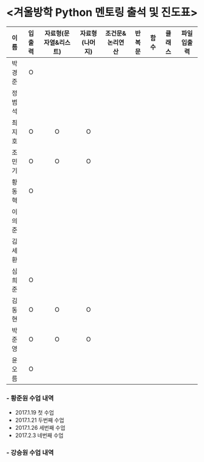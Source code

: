 # <겨울방학 Python 멘토링 출석 및 진도표>


| 이름 | 입출력 | 자료형(문자열&리스트) | 자료형(나머지) | 조건문&논리연산 | 반복문 | 함수 | 클래스 | 파일입출력 |
| :---: | :---: | :---: | :---: | :---: | :---: | :---: | :---: | :---: |
| 박경준 | O |
| 정범석 |
| 최지호 | O | O | O |
| 조민기 | O | O | O |
| 황동혁 | O |
| 이의준 |
| 김세환 |
| 심희준 | O |
| 김동현 | O | O | O |
| 박준영 | O | O | O |
| 윤오름 | O |

### - 황준원 수업 내역
- 2017.1.19 첫 수업
- 2017.1.21 두번째 수업
- 2017.1.26 세번째 수업
- 2017.2.3 네번째 수업

### - 강승원 수업 내역
